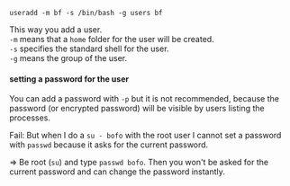 ```
useradd -m bf -s /bin/bash -g users bf
```
This way you add a user.\
`-m` means that a `home` folder for the user will be created.\
`-s` specifies the standard shell for the user.\
`-g` means the group of the user.

#### setting a password for the user

You can add a password with `-p` but it is not recommended, because the password (or encrypted password) will be visible by users listing the processes.

Fail: But when I do a `su - bofo` with the root user I cannot set a password with `passwd` because it asks for the current password.

=> Be root (`su`) and type `passwd bofo`. Then you won't be asked for the current password and can change the password instantly.
